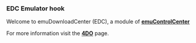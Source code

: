 ### EDC Emulator hook

Welcome to emuDownloadCenter (EDC), a module of [**emuControlCenter**](https://github.com/PhoenixInteractiveNL/emuControlCenter/wiki/)

For more information visit the [**4DO**](https://github.com/PhoenixInteractiveNL/edc-masterhook/wiki/Emulator-4do#menu) page.
